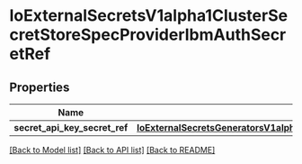 # IoExternalSecretsV1alpha1ClusterSecretStoreSpecProviderIbmAuthSecretRef

## Properties
Name | Type | Description | Notes
------------ | ------------- | ------------- | -------------
**secret_api_key_secret_ref** | [**IoExternalSecretsGeneratorsV1alpha1ECRAuthorizationTokenSpecAuthSecretRefSecretAccessKeySecretRef**](IoExternalSecretsGeneratorsV1alpha1ECRAuthorizationTokenSpecAuthSecretRefSecretAccessKeySecretRef.md) |  | [optional] 

[[Back to Model list]](../README.md#documentation-for-models) [[Back to API list]](../README.md#documentation-for-api-endpoints) [[Back to README]](../README.md)


